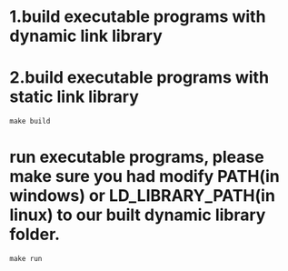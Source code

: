 
# 1.build executable programs with dynamic link library 
# 2.build executable programs with static link library 
```
make build
```

# run executable programs, please make sure you had modify PATH(in windows) or  LD_LIBRARY_PATH(in linux) to our built dynamic library folder.
```
make run
```

